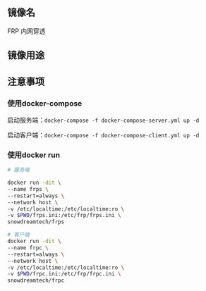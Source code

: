 ## 镜像名

FRP 内网穿透

## 镜像用途

## 注意事项



### 使用docker-compose

启动服务端：`docker-compose -f docker-compose-server.yml up -d`

启动客户端：`docker-compose -f docker-compose-client.yml up -d`


### 使用docker run 


```bash
# 服务端

docker run -dit \
--name frps \
--restart=always \
--network host \
-v /etc/localtime:/etc/localtime:ro \
-v $PWD/frps.ini:/etc/frp/frps.ini \
snowdreamtech/frps
```

```bash
# 客户端
docker run -dit \
--name frpc \
--restart=always \
--network host \
-v /etc/localtime:/etc/localtime:ro \
-v $PWD/frpc.ini:/etc/frp/frpc.ini \
snowdreamtech/frpc
```
